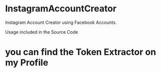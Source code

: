 # InstagramAccountCreator

Instagram Account Creator using Facebook Accounts.

Usage included in the Source Code

# you can find the Token Extractor on my Profile
 
